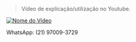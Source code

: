 > Vídeo de explicação/utilização no Youtube.

[![Nome do Vídeo](http://img.youtube.com/vi/g_7emoo-T14/0.jpg)](http://www.youtube.com/watch?v=g_7emoo-T14 "Nome do Vídeo")

WhatsApp: (21) 97009-3729
